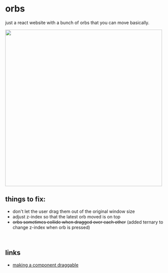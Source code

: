 # orbs

just a react website with a bunch of orbs that you can move basically.

<img src="orbs/src/data/orbss.gif" height=500>

<br>

## things to fix:
- don't let the user drag them out of the original window size
- adjust z-index so that the latest orb moved is on top
- ~~orbs sometimes collide when dragged over each other~~ (added ternary to change z-index when orb is pressed)



<br>

## links
- [making a component draggable](https://stackoverflow.com/a/61667523/19610626)
